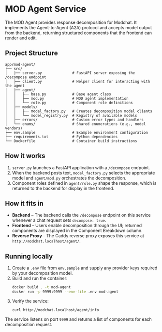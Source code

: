 # MOD Agent Service

The MOD Agent provides response decomposition for Modchat. It implements the Agent-to-Agent (A2A) protocol and accepts model output from the backend, returning structured components that the frontend can render and edit.


## Project Structure
```
app/mod-agent/
├── src/
│   ├── server.py              # FastAPI server exposing the /decompose endpoint
│   ├── client.py              # Helper client for interacting with the agent
│   ├── agent/
│   │   ├── base.py            # Base agent class
│   │   ├── mod.py             # MOD agent implementation
│   │   └── role.py            # Component role definitions
│   ├── models/
│   │   ├── model_factory.py   # Creates decomposition model clients
│   │   └── model_registry.py  # Registry of available models
│   ├── errors/                # Custom error types and handlers
│   └── enums/                 # Shared enumerations (e.g., model vendors)
├── env.sample                 # Example environment configuration
├── requirements.txt           # Python dependencies
└── Dockerfile                 # Container build instructions
```

## How it works
1. `server.py` launches a FastAPI application with a `/decompose` endpoint.
2. When the backend posts text, `model_factory.py` selects the appropriate model and `agent/mod.py` orchestrates the decomposition.
3. Component roles defined in `agent/role.py` shape the response, which is returned to the backend for display in the frontend.

## How it fits in
- **Backend** – The backend calls the `/decompose` endpoint on this service whenever a chat request sets `decompose: true`.
- **Frontend** – Users enable decomposition through the UI; returned components are displayed in the Component Breakdown column.
- **Reverse Proxy** – The Caddy reverse proxy exposes this service at `http://modchat.localhost/agent/`.

## Running locally
1. Create a `.env` file from `env.sample` and supply any provider keys required by your decomposition model.
2. Build and run the container:
   ```bash
   docker build . -t mod-agent
   docker run -p 9999:9999 --env-file .env mod-agent
   ```
3. Verify the service:
   ```bash
   curl http://modchat.localhost/agent/info
   ```

The service listens on port `9999` and returns a list of components for each decomposition request.
